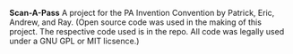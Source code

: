 **Scan-A-Pass**
A project for the PA Invention Convention by Patrick, Eric, Andrew, and Ray.
(Open source code was used in the making of this project. The respective code used is in the repo. All code was legally used under a GNU GPL or MIT licsence.)
